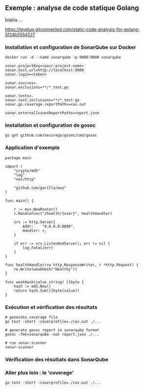 ## Exemple : analyse de code statique Golang

blabla ...

https://levelup.gitconnected.com/static-code-analysis-for-golang-5f24b555d227

### Installation et configuration de SonarQube sur Docker

```
docker run -d --name sonarqube -p 9000:9000 sonarqube
```

```
sonar.projectKey=<your-project-name>
sonar.host.url=http://localhost:9000
sonar.login=<token>

sonar.sources=.
sonar.exclusions=**/*_test.go
 
sonar.tests=.
sonar.test.inclusions=**/*_test.go
sonar.go.coverage.reportPaths=cov.out

sonar.externalIssuesReportPaths=report.json
```

### Installation et configuration de gosec

```
go get github.com/securego/gosec/cmd/gosec
```

### Application d'exemple

```
package main

import (
	"crypto/md5"
	"log"
	"net/http"

	"github.com/gorilla/mux"
)

func main() {

	r := mux.NewRouter()
	r.HandleFunc("/health/{user}", healthHandler)

	srv := http.Server{
		Addr:    "0.0.0.0:8080",
		Handler: r,
	}

	if err := srv.ListenAndServe(); err != nil {
		log.Fatal(err)
	}
}

func healthHandler(rw http.ResponseWriter, r *http.Request) {
	rw.Write(weakHash("Healthy"))
}

func weakHash(value string) []byte {
	hash := md5.New()
	return hash.Sum([]byte(value))
}
```

### Exécution et vérification des résultats

```
# generate coverage file
go test -short -coverprofile=./cov.out ./...

# generate gosec report in sonarqube format
gosec -fmt=sonarqube -out report.json ./...    

# run sonar-scanner
sonar-scanner
```

### Vérification des résultats dans SonarQube

### Aller plus loin : le 'coverage'

```
go test -short -coverprofile=./cov.out ./...
```
